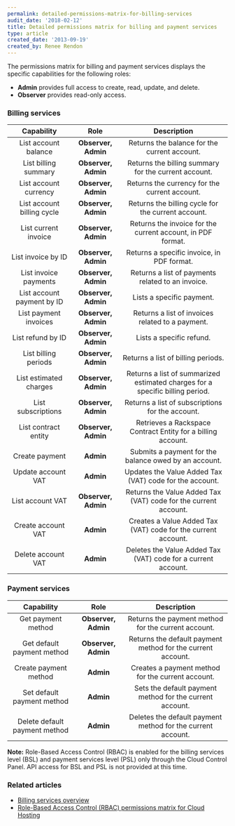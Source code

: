 ```yaml
---
permalink: detailed-permissions-matrix-for-billing-services
audit_date: '2018-02-12'
title: Detailed permissions matrix for billing and payment services
type: article
created_date: '2013-09-19'
created_by: Renee Rendon
---
```


The permissions matrix for billing and payment services displays the specific capabilities for the following roles:

- **Admin** provides full access to create, read, update, and delete.
- **Observer** provides read-only access.

### Billing services

Capability | Role | Description
:---: | :---: | :---:
List account balance | **Observer, Admin** | Returns the balance for the current account.
List billing summary | **Observer, Admin** | Returns the billing summary for the current account.
List account currency | **Observer, Admin** | Returns the currency for the current account.
List account billing cycle | **Observer, Admin** | Returns the billing cycle for the current account.
List current invoice | **Observer, Admin** | Returns the invoice for the current account, in PDF format.
List invoice by ID | **Observer, Admin** | Returns a specific invoice, in PDF format.
List invoice payments | **Observer, Admin** | Returns a list of payments related to an invoice.
List account payment by ID | **Observer, Admin** | Lists a specific payment.
List payment invoices | **Observer, Admin** | Returns a list of invoices related to a payment.
List refund by ID | **Observer, Admin** | Lists a specific refund.
List billing periods | **Observer, Admin** | Returns a list of billing periods.
List estimated charges | **Observer, Admin** | Returns a list of summarized estimated charges for a specific billing period.
List subscriptions | **Observer, Admin** | Returns a list of subscriptions for the account.
List contract entity | **Observer, Admin** | Retrieves a Rackspace Contract Entity for a billing account.
Create payment | **Admin** | Submits a payment for the balance owed by an account.
Update account VAT | **Admin** | Updates the Value Added Tax (VAT) code for the account.
List account VAT | **Observer, Admin** | Returns the Value Added Tax (VAT) code for the current account.
Create account VAT | **Admin** | Creates a Value Added Tax (VAT) code for the current account.
Delete account VAT | **Admin** | Deletes the Value Added Tax (VAT) code for a current account.

### Payment services

Capability | Role | Description
:---: | :---: | :---:
Get payment method | **Observer, Admin** | Returns the payment method for the current account.
Get default payment method | **Observer, Admin** | Returns the default payment method for the current account.
Create payment method | **Admin** | Creates a payment method for the current account.
Set default payment method | **Admin** | Sets the default payment method for the current account.
Delete default payment method | **Admin** | Deletes the default payment method for the current account.

**Note:** Role-Based Access Control (RBAC) is enabled for the billing services level (BSL) and payment services level (PSL) only through the Cloud Control Panel. API access for BSL and PSL is not provided at this time.

### Related articles

-  [Billing services overview](/support/how-to/billing-services-overview)
-  [Role-Based Access Control (RBAC) permissions matrix for Cloud Hosting](/support/how-to/permissions-matrix-for-role-based-access-control-rbac)
